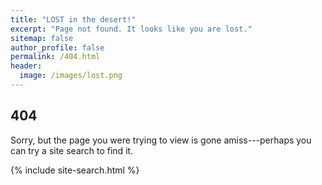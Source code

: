 ```yaml
---
title: "LOST in the desert!"
excerpt: "Page not found. It looks like you are lost."
sitemap: false
author_profile: false
permalink: /404.html
header:
  image: /images/lost.png
---  
```


## 404
Sorry, but the page you were trying to view is gone amiss---perhaps you can try a site search to find it.

{% include site-search.html %}
